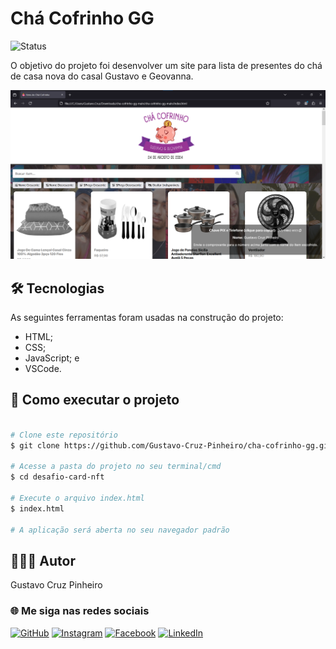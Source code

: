 # Chá Cofrinho GG

![Status](http://img.shields.io/static/v1?label=Status&message=Finalizado&color=GREEN&style=for-the-badge)

O objetivo do projeto foi desenvolver um site para lista de presentes do chá de casa nova do casal Gustavo e Geovanna. 

![Demonstração da Aplicação](./assets/demo.png)

## 🛠 Tecnologias

As seguintes ferramentas foram usadas na construção do projeto:

* HTML;
* CSS;
* JavaScript; e
* VSCode.

## 🚀 Como executar o projeto

```bash

# Clone este repositório
$ git clone https://github.com/Gustavo-Cruz-Pinheiro/cha-cofrinho-gg.git

# Acesse a pasta do projeto no seu terminal/cmd
$ cd desafio-card-nft

# Execute o arquivo index.html
$ index.html

# A aplicação será aberta no seu navegador padrão

```

## 👨🏽‍💻 Autor

Gustavo Cruz Pinheiro

### 🌐 Me siga nas redes sociais

<a href="https://github.com/Gustavo-Cruz-Pinheiro">![GitHub](https://img.shields.io/badge/github-%23121011.svg?style=for-the-badge&logo=github&logoColor=white)</a>
<a href="https://www.instagram.com/gusttavo.cruz_">![Instagram](https://img.shields.io/badge/Instagram-%23E4405F.svg?style=for-the-badge&logo=Instagram&logoColor=white)</a>
<a href="https://www.facebook.com/gustavocruzpinheiro">![Facebook](https://img.shields.io/badge/Facebook-%231877F2.svg?style=for-the-badge&logo=Facebook&logoColor=white)</a>
<a href="https://www.linkedin.com/in/gustavo-cruz-pinheiro-61b852217/">![LinkedIn](https://img.shields.io/badge/linkedin-%230077B5.svg?style=for-the-badge&logo=linkedin&logoColor=white)</a>

